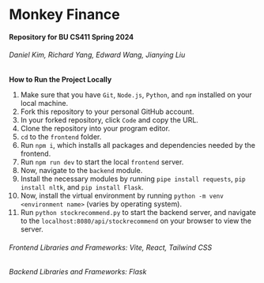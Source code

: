 # Monkey Finance

#### Repository for BU CS411 Spring 2024
###### Daniel Kim, Richard Yang, Edward Wang, Jianying Liu

**How to Run the Project Locally**
1. Make sure that you have `Git`, `Node.js`, `Python`, and `npm` installed on your local machine.
2. Fork this repository to your personal GitHub account.
3. In your forked repository, click `Code` and copy the URL.
4. Clone the repository into your program editor.
5. `cd` to the `frontend` folder.
6. Run `npm i`, which installs all packages and dependencies needed by the frontend.
7. Run `npm run dev` to start the local `frontend` server.
8. Now, navigate to the `backend` module.
9. Install the necessary modules by running `pipe install requests`, `pip install nltk`, and `pip install Flask`.
10. Now, install the virtual environment by running `python -m venv <environment name>` (varies by operating system).
11. Run `python stockrecommend.py` to start the backend server, and navigate to the `localhost:8080/api/stockrecommend` on your browser to view the server.

###### Frontend Libraries and Frameworks: Vite, React, Tailwind CSS
###### Backend Libraries and Frameworks: Flask
